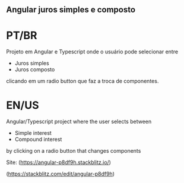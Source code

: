 ## Angular juros simples e composto

# PT/BR

Projeto em Angular e Typescript onde o usuário pode selecionar entre

- Juros simples
- Juros composto

clicando em um radio button que faz a troca de componentes.

# EN/US

Angular/Typescript project where the user selects between

- Simple interest
- Compound interest

by clicking on a radio button that changes components

Site:
(https://angular-p8df9h.stackblitz.io/)

(https://stackblitz.com/edit/angular-p8df9h)
